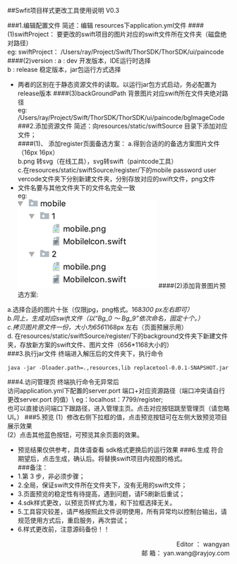 ##Swfit项目样式更改工具使用说明 V0.3

###1.编辑配置文件
简述：编辑 resources下application.yml文件
####(1)swiftProject：
要更改的swift项目的图片对应的swift文件所在文件夹（磁盘绝对路径）\
eg: swiftProject： /Users/ray/Project/Swift/ThorSDK/ThorSDK/ui/paincode
####(2)version :
a : dev 开发版本，IDE运行时选择 \
b : release 稳定版本，jar包运行方式选择
+ 两者的区别在于静态资源文件的读取。以运行jar包方式启动，务必配置为release版本
####(3)backGroundPath
背景图片对应swift所在文件夹绝对路径 \
eg: /Users/ray/Project/Swift/ThorSDK/ThorSDK/ui/paincode/bgImageCode
###2.添加资源文件
简述：向resources/static/swiftSource 目录下添加对应文件； \
####(1)、 添加register页面备选方案：
a.得到合适的的备选方案图片文件（16px  16px）\
b.png 转svg（在线工具），svg转swift（paintcode工具）\
c.在resources/static/swiftSource/register/下的mobile   password	user	  vercode文件夹下分别新建文件夹，分别存放对应的swift文件，png文件
 + 文件名要与其他文件夹下的文件名完全一致 \
eg: \
![文件添加示例](https://raw.githubusercontent.com/2p-offer/ReplaceToolForSwift/master/MdHelpImg/fileName.png)
####(2)添加背景图片预选方案:

a.选择合适的图片十张（仅限jpg，png格式。168*300 px左右即可） \
b.同上，生成对应swift文件（以“Bg_0  ～  Bg_9”依次命名，固定十个。）\
c.拷贝图片原文件一份，大小为656*1168px 左右（页面预展示用）\
d. 在resources/static/swiftSource/register/下的background文件夹下新建文件夹，存放新方案的swift文件、图片文件（656*1168大小的）\
###3.执行jar文件
终端进入解压后的文件夹下，执行命令 
````
java -jar -Dloader.path=.,resources,lib replacetool-0.0.1-SNAPSHOT.jar
````
###4.访问管理页
终端执行命令无异常后 \
访问application.yml下配置的server.port 端口+对应资源路径（端口冲突请自行更改server.port 的值）\ 
eg：localhost：7799/register; \
也可以直接访问端口下跟路径，进入管理主页。点击对应按钮跳至管理页（请忽略UI。）
###5.预览
(1）修改右侧下拉框的值，点击预览按钮可在左侧大致预览项目展示效果 \
(2）点击其他蓝色按钮，可预览其余页面的效果。 
+ 预览结果仅供参考，具体请查看 sdk格式更换后的运行效果
###6.生成
 符合期望后，点击生成，确认后。将替换swift项目内视图的格式。\
###备注：
+ 1.第 3 步，非必须步骤；
+ 2.全局，保证swift文件所在文件夹下，没有无用的swift文件； 
+ 3.页面预览的稳定性有待提高，遇到问题，请F5刷新后重试； 
+ 4.sdk样式更改，以预览页样式为准，和下拉框选择无关。 
+ 5.工具容灾较差，请严格按照此文件说明使用，所有异常均以控制台输出，请规范使用方式后，重启服务，再次尝试；
+ 6.样式更改前，注意源码备份！！ 

<div style="text-align: right">Editor ：	wangyan	</div>
<div style="text-align: right">邮  箱：   yan.wang@rayjoy.com</div>

                                                                                                													
                                                                                                													
                                                                                                

